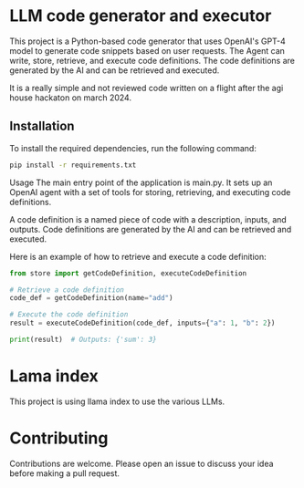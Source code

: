 
# LLM code generator and executor

This project is a Python-based code generator that uses OpenAI's GPT-4 model to generate code snippets based on user requests. The Agent can write, store, retrieve, and execute code definitions. The code definitions are generated by the AI and can be retrieved and executed.

It is a really simple and not reviewed code written on a flight after the agi house hackaton on march 2024.

## Installation

To install the required dependencies, run the following command:

```sh
pip install -r requirements.txt
```

Usage
The main entry point of the application is main.py. It sets up an OpenAI agent with a set of tools for storing, retrieving, and executing code definitions.

A code definition is a named piece of code with a description, inputs, and outputs. Code definitions are generated by the AI and can be retrieved and executed.

Here is an example of how to retrieve and execute a code definition:
```python
from store import getCodeDefinition, executeCodeDefinition

# Retrieve a code definition
code_def = getCodeDefinition(name="add")

# Execute the code definition
result = executeCodeDefinition(code_def, inputs={"a": 1, "b": 2})

print(result)  # Outputs: {'sum': 3}
```

# Lama index
This project is using llama index to use the various LLMs.

# Contributing
Contributions are welcome. Please open an issue to discuss your idea before making a pull request.